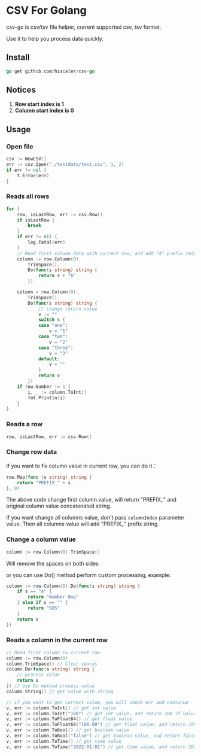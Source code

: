 CSV For Golang
==============

csv-go is csv/tsv file helper, current supported csv, tsv format.

Use it to help you process data quickly.

## Install

```go
go get github.com/hiscaler/csv-go
```

## Notices

1. **Row start index is 1**
2. **Column start index is 0**

## Usage

### Open file
```go
csv := NewCSV()
err := csv.Open("./testdata/test.csv", 1, 2)
if err != nil {
    t.Error(err)
}
```

### Reads all rows
```go
for {
    row, isLastRow, err := csv.Row()
    if isLastRow {
        break
    }
    if err != nil {
        log.Fatal(err)
    }
    // Read first column data with current row, and add "A" prefix return value
    column := row.Column(0).
        TrimSpace().
        Do(func(s string) string {
            return s + "A"
        })    

    column = row.Column(0).
        TrimSpace().
        Do(func(s string) string {
            // change return value
            v := ""
            switch s {
            case "one":
                v = "1"
            case "two":
                v = "2"
            case "three":
                v = "3"
            default:
                v = ""
            }
            return v
        })
    if row.Number != 1 {
        i, _ := column.ToInt()
		fmt.Println(i)
    }
}
```

### Reads a row
```go
row, isLastRow, err := csv.Row()
```

### Change row data

If you want to fix column value in current row, you can do it：

```go
row.Map(func (s string) string {
    return "PREFIX_" + s
}, 0)
```

The above code change first column value, will return "PREFIX_" and original column value concatenated string.

If you want change all columns value, don't pass `columnIndex` parameter value. Then all columns value will add "PREFIX_" prefix string.

### Change a column value
```go
column := row.Column(0).TrimSpace()
```
Will remove the spaces on both sides

or you can use Do() method perform custom processing, example:
```go
column := row.Column(0).Do(func(s string) string {
    if s == "a" {
        return "Number One"
    } else if s == "" {
        return "SOS"
    }
    return s
})
```

### Reads a column in the current row
```go
// Read first column in current row
column := row.Column(0)
column.TrimSpace() // Clear spaces
column.Do(func(s string) string {
	// process value
	return s
}) // Use Do method process value
column.String() // get value with string

// if you want to get correct value, you will check err and continue
v, err := column.ToInt() // get int value
v, err := column.ToInt("100") // get int value, and return 100 if value is empty
v, err := column.ToFloat64() // get float value
v, err := column.ToFloat64("100.00") // get float value, and return 100.00 if value is empty
v, err := column.ToBool() // get boolean value
v, err := column.ToBool("false") // get boolean value, and return false if value is empty
v, err := column.ToTime() // get time value
v, err := column.ToTime("2022-01-01") // get time value, and return 2022-01-01 if value is empty
```